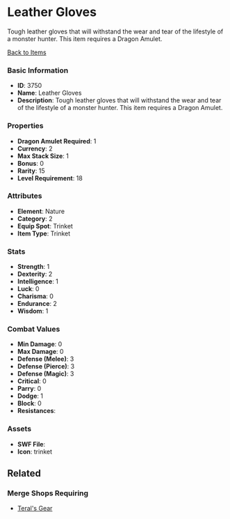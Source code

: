 # Leather Gloves

Tough leather gloves that will withstand the wear and tear of the lifestyle of a monster hunter. This item requires a Dragon Amulet.

[Back to Items](../items.md)

### Basic Information

- **ID**: 3750
- **Name**: Leather Gloves
- **Description**: Tough leather gloves that will withstand the wear and tear of the lifestyle of a monster hunter. This item requires a Dragon Amulet.

### Properties

- **Dragon Amulet Required**: 1
- **Currency**: 2
- **Max Stack Size**: 1
- **Bonus**: 0
- **Rarity**: 15
- **Level Requirement**: 18

### Attributes

- **Element**: Nature
- **Category**: 2
- **Equip Spot**: Trinket
- **Item Type**: Trinket

### Stats

- **Strength**: 1
- **Dexterity**: 2
- **Intelligence**: 1
- **Luck**: 0
- **Charisma**: 0
- **Endurance**: 2
- **Wisdom**: 1

### Combat Values

- **Min Damage**: 0
- **Max Damage**: 0
- **Defense (Melee)**: 3
- **Defense (Pierce)**: 3
- **Defense (Magic)**: 3
- **Critical**: 0
- **Parry**: 0
- **Dodge**: 1
- **Block**: 0
- **Resistances**: 

### Assets

- **SWF File**: 
- **Icon**: trinket

## Related

### Merge Shops Requiring

- [Teral's Gear](../merge-shops/67-teral-s-gear.md)

